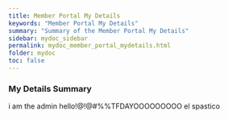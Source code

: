 ```yaml
---
title: Member Portal My Details
keywords: "Member Portal My Details"
summary: "Summary of the Member Portal My Details"
sidebar: mydoc_sidebar
permalink: mydoc_member_portal_mydetails.html
folder: mydoc
toc: false
---
```


### My Details Summary
i am the admin hello!@!@#%%TFDAYOOOOOOOOO el spastico
